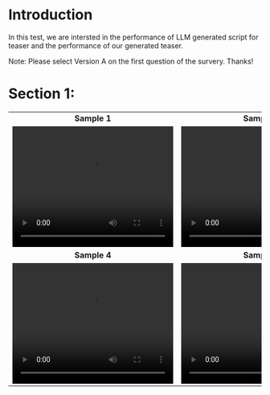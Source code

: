 # Introduction
In this test, we are intersted in the performance of LLM generated script for teaser and the performance of our generated teaser.

Note: Please select Version A on the first question of the survery. Thanks!

# Section 1:

<table>
  <tr>
    <td style="text-align: center;"><strong>Sample 1</strong></td>
    <td style="text-align: center;"><strong>Sample 2</strong></td>
    <td style="text-align: center;"><strong>Sample 3</strong></td>
  </tr>
  <tr>
    <td>
      <video width="320" height="240" controls>
        <source src="https://wx83.github.io/TeaserDemo/versionA/2n7xgho1gIo/gpt_clip_rank/gpt_clip_rank_demo.mp4" type="video/mp4">
        Your browser does not support the video tag.
      </video>
    </td>
    <td>
      <video width="320" height="240" controls>
        <source src="https://wx83.github.io/TeaserDemo/versionA/2n7xgho1gIo/gpt_transformer_beamsearch/gpt_transformer_beamsearch_demo.mp4" type="video/mp4">
        Your browser does not support the video tag.
      </video>
    </td>
    <td>
      <video width="320" height="240" controls>
        <source src="https://wx83.github.io/TeaserDemo/versionA/2n7xgho1gIo/gpt_transformer_beamsearch_dp/gpt_transformer_beamsearch_dp_demo.mp4" type="video/mp4">
        Your browser does not support the video tag.
      </video>
    </td>
  </tr>
  <tr>
    <td style="text-align: center;"><strong>Sample 4</strong></td>
    <td style="text-align: center;"><strong>Sample 5</strong></td>
    <td style="text-align: center;"><strong>Sample 6</strong></td>
  </tr>
  <tr>
    <td>
      <video width="320" height="240" controls>
        <source src="https://wx83.github.io/TeaserDemo/versionA/2n7xgho1gIo/gpt_transformer_nn_smooth_dp/gpt_transformer_nn_smooth_dp_demo.mp4" type="video/mp4">
        Your browser does not support the video tag.
      </video>
    </td>
    <td>
      <video width="320" height="240" controls>
        <source src="https://wx83.github.io/TeaserDemo/versionA/2n7xgho1gIo/gpt_univtg_rank/gpt_univtg_rank_demo.mp4" type="video/mp4">
        Your browser does not support the video tag.
      </video>
    </td>
    <td>
      <video width="320" height="240" controls>
        <source src="https://wx83.github.io/TeaserDemo/versionA/2n7xgho1gIo/gpt_univtg_title_threshold/gpt_univtg_title_threshold_demo.mp4" type="video/mp4">
        Your browser does not support the video tag.
      </video>
    </td>
  </tr>
</table>
